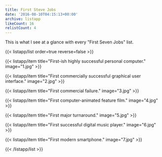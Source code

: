 ```yaml
---
title: First Steve Jobs
date: '2016-08-10T04:15:13+00:00'
archive: listapp
likeCount: 16
relistCount: 4
---
```


This is what I see at a glance with every "First Seven Jobs" list.

<!--more-->

{{< listapp/list order=true reverse=false >}}

   {{< listapp/item title="First-ish highly successful personal computer."
      image="1.jpg" >}}

   {{< listapp/item title="First commercially successful graphical user interface."
      image="2.jpg" >}}

   {{< listapp/item title="First commercial failure."
      image="3.jpg" >}}

   {{< listapp/item title="First computer-animated feature film."
      image="4.jpg" >}}

   {{< listapp/item title="First major turnaround."
      image="5.jpg" >}}

   {{< listapp/item title="First successful digital music player."
      image="6.jpg" >}}

   {{< listapp/item title="First modern smartphone."
      image="7.jpg" >}}

{{< /listapp/list >}}
